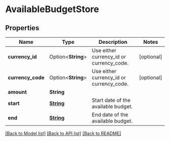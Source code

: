 # AvailableBudgetStore

## Properties

Name | Type | Description | Notes
------------ | ------------- | ------------- | -------------
**currency_id** | Option<**String**> | Use either currency_id or currency_code. | [optional]
**currency_code** | Option<**String**> | Use either currency_id or currency_code. | [optional]
**amount** | **String** |  | 
**start** | [**String**](string.md) | Start date of the available budget. | 
**end** | [**String**](string.md) | End date of the available budget. | 

[[Back to Model list]](../README.md#documentation-for-models) [[Back to API list]](../README.md#documentation-for-api-endpoints) [[Back to README]](../README.md)


